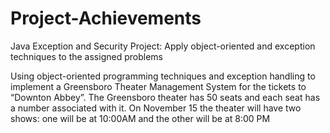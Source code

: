 # Project-Achievements
Java Exception and Security Project: Apply object-oriented and exception techniques to the assigned problems


Using object-oriented programming techniques and exception handling to implement a Greensboro Theater Management System for the tickets to “Downton Abbey”. The Greensboro theater has 50 seats and each seat has a number associated with it. On November 15 the theater will have two shows: one will be at 10:00AM and the other will be at 8:00 PM
